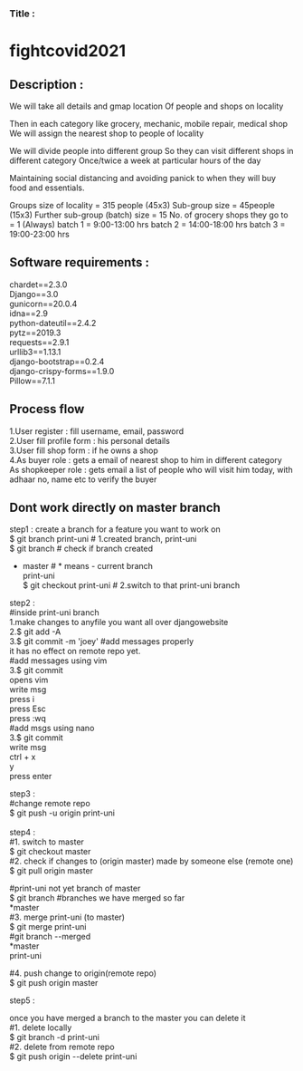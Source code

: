### Title : 
# fightcovid2021

## Description : 


We will take all details and gmap location
Of people and shops on locality

Then in each category like grocery, mechanic, mobile repair, medical shop
We will assign the nearest shop to people of locality


We will divide people into different group 
So they can visit different shops in different category
Once/twice a week at particular hours of the day

Maintaining social distancing and avoiding panick to when they will buy food and essentials.

Groups size of locality = 315 people (45x3)
Sub-group size = 45people  (15x3)
Further sub-group (batch) size = 15
No. of grocery shops they go to = 1 (Always)
batch 1 = 9:00-13:00 hrs
batch 2 = 14:00-18:00 hrs
batch 3 = 19:00-23:00 hrs



## Software requirements :<br>
chardet==2.3.0 <br>
Django==3.0  <br>
gunicorn==20.0.4  <br>
idna==2.9 <br>
python-dateutil==2.4.2 <br>
pytz==2019.3 <br>
requests==2.9.1 <br>
urllib3==1.13.1 <br>
django-bootstrap==0.2.4 <br>
django-crispy-forms==1.9.0 <br>
Pillow==7.1.1 <br>

## Process flow<br>
1.User register : fill username, email, password<br>
2.User fill profile form : his personal details<br>
3.User fill shop form : if he owns a shop<br>
4.As buyer role : gets a email of nearest shop to him in different category<br>
As shopkeeper role : gets email a list of people who will visit him today, with adhaar no, name etc to verify the buyer<br>

## Dont work directly on master branch
step1 : create a branch for a feature you want to work on <br>
$ git branch print-uni # 1.created branch, print-uni <br>
$ git branch # check if branch created <br>
 * master # * means - current branch<br>
   print-uni<br>
$ git checkout print-uni # 2.switch to that print-uni branch<br>

step2 : <br>
#inside print-uni branch<br>
1.make changes to anyfile you want all over djangowebsite<br>
2.$ git add -A<br>
3.$ git commit -m 'joey' #add messages properly<br>
it has no effect on remote repo yet.<br>
#add messages using vim<br>
3.$ git commit <br>
opens vim <br>
write msg<br>
press i<br>
press Esc<br>
press :wq<br>
#add msgs using nano<br>
3.$ git commit <br>
write msg<br>
ctrl + x<br>
y<br>
press enter<br>


step3 : <br>
#change remote repo<br>
$ git push -u origin print-uni<br>
<br>
step4 :<br>
#1. switch to master<br>
$ git checkout master<br>
#2. check if changes to (origin master) made by someone else (remote one)<br>
$ git pull origin master<br>

#print-uni not yet branch of master<br>
$ git branch  #branches we have merged so far<br>
*master<br>
#3. merge print-uni (to master)<br>
$ git merge print-uni<br>
#git branch --merged<br>
*master<br>
print-uni<br>

#4. push change to origin(remote repo)<br>
$ git push origin master<br>

step5 :<br>

once you have merged a branch to the master you can delete it<br>
#1. delete locally<br>
$ git branch -d print-uni<br>
#2. delete from remote repo<br>
$ git push origin --delete print-uni<br>

